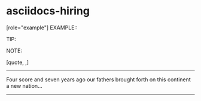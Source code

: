 # asciidocs-hiring

<!-- Creating an example -->
[role="example"]
EXAMPLE::

<!-- Creating an Tip -->
<!-- Use [role="tip"] to name a note-->
TIP:

<!-- Creating an Note -->
<!-- Use [role="note"] to name a note-->
NOTE:

<!-- Creating an Quote -->

[quote, ,]
____
Four score and seven years ago our fathers brought forth
on this continent a new nation...
____
